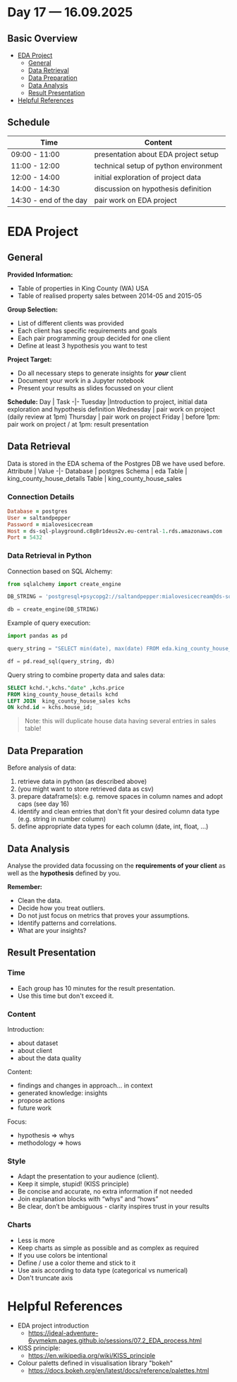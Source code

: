 # Day 17 — 16.09.2025
## Basic Overview
* [EDA Project](#EDA_Project)
    * [General](#General)
    * [Data Retrieval](#Data_Retrieval)
    * [Data Preparation](#Data_Preparation)
    * [Data Analysis](#Data_Analysis)
    * [Result Presentation](#Result_Presentation)
* [Helpful References](#Helpful_References)
## Schedule
 Time        | Content                                         
 ----------- | ----------------------------------------------- 
09:00 - 11:00 |presentation about EDA project setup
11:00 - 12:00 |technical setup of python environment
12:00 - 14:00 |initial exploration of project data
14:00 - 14:30 |discussion on hypothesis definition
14:30 - end of the day| pair work on EDA project


# EDA Project
## General


__Provided Information:__
* Table of properties in King County (WA) USA
* Table of realised property sales between 2014-05 and 2015-05

__Group Selection:__
* List of different clients was provided
* Each client has specific requirements and goals
* Each pair programming group decided for one client
* Define at least 3 hypothesis you want to test

__Project Target:__
* Do all necessary steps to generate insights for __*your*__ client
* Document your work in a Jupyter notebook
* Present your results as slides focussed on your client

__Schedule:__
 Day |  Task
 -|-
 Tuesday |Introduction to project, initial data exploration and hypothesis definition
 Wednesday | pair work on project (daily review at 1pm)
 Thursday | pair work on project
 Friday | before 1pm: pair work on project / at 1pm: result presentation
 

## Data Retrieval
Data is stored in the EDA schema of the Postgres DB we have used before.
Attribute | Value
-|-
Database | postgres
Schema | eda
Table | king_county_house_details
Table | king_county_house_sales


### Connection Details
~~~prolog
Database = postgres
User = saltandpepper
Password = mialovesicecream
Host = ds-sql-playground.c8g8r1deus2v.eu-central-1.rds.amazonaws.com
Port = 5432 
~~~
### Data Retrieval in Python
Connection based on SQL Alchemy:
~~~python
from sqlalchemy import create_engine

DB_STRING = 'postgresql+psycopg2://saltandpepper:mialovesicecream@ds-sql-playground.c8g8r1deus2v.eu-central-1.rds.amazonaws.com:5432/postgres'

db = create_engine(DB_STRING)
~~~
Example of query execution:
~~~python
import pandas as pd

query_string = "SELECT min(date), max(date) FROM eda.king_county_house_sales"

df = pd.read_sql(query_string, db)
~~~
Query string to combine property data and sales data:
~~~SQL
SELECT kchd.*,kchs."date" ,kchs.price 
FROM king_county_house_details kchd 
LEFT JOIN  king_county_house_sales kchs 
ON kchd.id = kchs.house_id;
~~~
> Note: this will duplicate house data having several entries in sales table!

## Data Preparation
Before analysis of data:
1. retrieve data in python (as described above)
1. (you might want to store retrieved data as csv)
1. prepare dataframe(s): e.g. remove spaces in column names and adopt caps (see day 16)
1. identify and clean entries that don't fit your desired column data type (e.g. string in number column)
1. define appropriate data types for each column (date, int, float, ...)


## Data Analysis
 Analyse the provided data focussing on the **requirements of your client** as well as the **hypothesis** defined by you.

__Remember:__
* Clean the data.
* Decide how you treat outliers.
* Do not just focus on metrics that proves your assumptions.
* Identify patterns and correlations.
* What are your insights?

## Result Presentation

### Time
* Each group has 10 minutes for the result presentation. 
* Use this time but don't exceed it.


### Content

Introduction:
* about dataset
* about client
* about the data quality

Content:
* findings and changes in approach… in context
* generated knowledge: insights
* propose actions
* future work

Focus:
* hypothesis => whys
* methodology => hows



### Style
* Adapt the presentation to your audience (client).
* Keep it simple, stupid! (KISS principle)
* Be concise and accurate, no extra information if not needed
* Join explanation blocks with “whys” and “hows”
* Be clear, don’t be ambiguous - clarity inspires trust in your results



### Charts
* Less is more
* Keep charts as simple as possible and as complex as required
* If you use colors be intentional
* Define / use a color theme and stick to it
* Use axis according to data type (categorical vs numerical)
* Don't truncate axis


#  Helpful References
* EDA project introduction
    * https://ideal-adventure-6vymekm.pages.github.io/sessions/07.2_EDA_process.html
* KISS principle:
    * https://en.wikipedia.org/wiki/KISS_principle
* Colour paletts defined in visualisation library "bokeh"
    * https://docs.bokeh.org/en/latest/docs/reference/palettes.html

